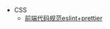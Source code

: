<!--
 * @Author: your name
 * @Date: 2021-03-11 15:09:19
 * @LastEditTime: 2021-06-18 17:26:57
 * @LastEditors: Please set LastEditors
 * @Description: In User Settings Edit
 * @FilePath: \lczdocs\_sidebar.md
-->
- CSS
  - [前端代码规范eslint+prettier](code.md)
  
